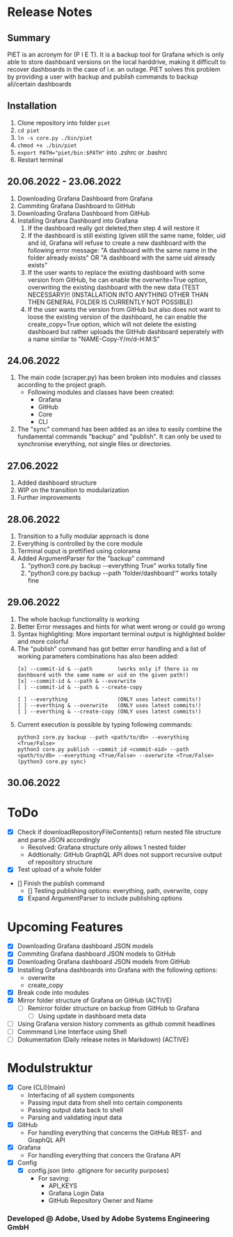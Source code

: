 # Release Notes

## Summary
PIET is an acronym for (P I E T). It is a backup tool for Grafana which is only able to store dashboard versions on the local harddrive, making it difficult to recover dashboards in the case of i.e. an outage. PIET solves this problem by providing a user with backup and publish commands to backup all/certain dashboards 

## Installation
1. Clone repository into folder ```piet```
1. ```cd piet```
1. ```ln -s core.py ./bin/piet```
1. ```chmod +x ./bin/piet```
1. ```export PATH="piet/bin:$PATH"``` into .zshrc or .bashrc
1. Restart terminal

## 20.06.2022 - 23.06.2022
1. Downloading Grafana Dashboard from Grafana
2. Commiting Grafana Dashboard to GitHub
3. Downloading Grafana Dashboard from GitHub
4. Installing Grafana Dashboard into Grafana
    1. If the dashboard really got deleted,then step 4 will restore it
    1. If the dashboard is still existing (given still the same name, folder, uid and id, Grafana will refuse to create a new dashboard with the following error 
    message: "A dashboard with the same name in the folder already exists" OR
    "A dashboard with the same uid already exists"
    1. If the user wants to replace the existing dashboard with some version from GitHub,
    he can enable the overwrite=True option, overwriting the existing dashboard with 
    the new data (TEST NECESSARY)!! (INSTALLATION INTO ANYTHING OTHER THAN THEN GENERAL 
                                    FOLDER IS CURRENTLY NOT POSSIBLE)
    1. If the user wants the version from GitHub but also does not want to loose the 
    existing version of the dashboard, he can enable the create_copy=True option, 
    which will not delete the existing dashboard but rather uploads the GitHub 
    dashboard seperately with a name similar to "NAME-Copy-Y/m/d-H:M:S"

## 24.06.2022
1. The main code (scraper.py) has been broken into modules and classes according to the
    project graph.
    * Following modules and classes have been created: 
        * Grafana
        * GitHub
        * Core
        * CLI
2. The "sync" command has been added as an idea to easily combine the fundamental
    commands "backup" and "publish". It can only be used to synchronise everything, not single files or directories.

## 27.06.2022
1. Added dashboard structure
2. WIP on the transition to modularization
3. Further improvements

## 28.06.2022
1. Transition to a fully modular approach is done
2. Everything is controlled by the core module
3. Terminal ouput is prettified using colorama
4. Added ArgumentParser for the "backup" command
    1. "python3 core.py backup --everything True" works totally fine
    2. "python3 core.py backup --path 'folder/dashboard'" works totally fine

## 29.06.2022
1. The whole backup functionality is working
2. Better Error messages and hints for what went wrong or could go wrong
3. Syntax highlighting: More important terminal output is highlighted bolder and more colorful
4. The "publish" command has got better error handling and a list of working parameters combinations has also been added:
    ~~~
    [x] --commit-id & --path        (works only if there is no dashboard with the same name or uid on the given path!)
    [x] --commit-id & --path & --overwrite
    [ ] --commit-id & --path & --create-copy

    [ ] --everything                (ONLY uses latest commits!)
    [ ] --everthing & --overwrite   (ONLY uses latest commits!)
    [ ] --everthing & --create-copy (ONLY uses latest commits!)
    ~~~
5. Current execution is possible by typing following commands:
    ~~~
    python3 core.py backup --path <path/to/db> --everything <True/False>
    python3 core.py publish --commit_id <commit-oid> --path <path/to/db> --everything <True/False> --overwrite <True/False>
    (python3 core.py sync)
    ~~~

## 30.06.2022

# ToDo
- [x] Check if downloadRepositoryFileContents() return nested file structure and parse JSON accordingly
    * Resolved: Grafana structure only allows 1 nested folder
    * Addtionally: GitHub GraphQL API does not support recursive output of repository 
        structure
- [x] Test upload of a whole folder
- [] Finish the publish command
    - [] Testing publishing options: everything, path, overwrite, copy
    - [x] Expand ArgumentParser to include publishing options

# Upcoming Features
- [x] Downloading Grafana dashboard JSON models
- [x] Commiting Grafana dashboard JSON models to GitHub
- [x] Downloading Grafana dashboard JSON models from GitHub
- [x] Installing Grafana dashboards into Grafana with the following options:
    * overwrite
    * create_copy
- [x] Break code into modules
- [x] Mirror folder structure of Grafana on GitHub (ACTIVE)
    - [ ] Remirror folder structure on backup from GitHub to Grafana
        - [ ] Using update in dashboard meta data 
- [ ] Using Grafana version history comments as github commit headlines 
- [ ] Commmand Line Interface using Shell
- [ ] Dokumentation (Daily release notes in Markdown) (ACTIVE)

# Modulstruktur
- [x] Core (CLI)(main)
    - Interfacing of all system components
    - Passing input data from shell into certain components
    - Passing output data back to shell
    - Parsing and validating input data
- [x] GitHub
    - For handling everything that concerns the GitHub REST- and GraphQL API
- [x] Grafana
    - For handling everything that concers the Grafana API
- [x] Config 
    - [x] config.json (into .gitignore for security purposes)
        -  For saving: 
            * API_KEYS
            * Grafana Login Data
            * GitHub Repository Owner and Name

### Developed @ Adobe, Used by Adobe Systems Engineering GmbH